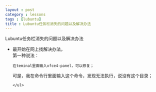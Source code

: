 ```yaml
---
layout : post
category : lessons
tags : [lubuntu]
title : Lubuntu任务栏消失的问题以及解决办法
---
```


<p>Lubuntu任务栏消失的问题以及解决办法</p>
<ul>
  <li>最开始在网上找解决办法，</li>
第一种说法：

    在teminal里面输入xfce4-panel，可以修复；

可是，我在命令行里面输入这个命令，发现无法执行，说没有这个目录；

  
    </ul>